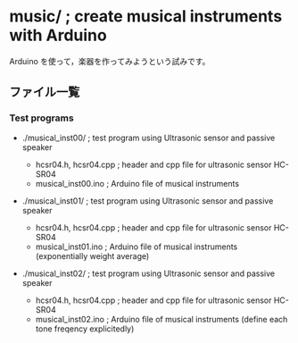 # music/ ; create musical instruments with Arduino
Arduino を使って，楽器を作ってみようという試みです。

## ファイル一覧

### Test programs
- ./musical_inst00/ ; test program using Ultrasonic sensor and passive speaker
  - hcsr04.h, hcsr04.cpp ; header and cpp file for ultrasonic sensor HC-SR04
  - musical_inst00.ino ; Arduino file of musical instruments

- ./musical_inst01/ ; test program using Ultrasonic sensor and passive speaker
  - hcsr04.h, hcsr04.cpp ; header and cpp file for ultrasonic sensor HC-SR04
  - musical_inst01.ino ; Arduino file of musical instruments (exponentially weight average)

- ./musical_inst02/ ; test program using Ultrasonic sensor and passive speaker
  - hcsr04.h, hcsr04.cpp ; header and cpp file for ultrasonic sensor HC-SR04
  - musical_inst02.ino ; Arduino file of musical instruments (define each tone freqency explicitedly)
  
